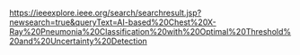 [https://ieeexplore.ieee.org/search/searchresult.jsp?newsearch=true&queryText=AI-based%20Chest%20X-Ray%20Pneumonia%20Classification%20with%20Optimal%20Threshold%20and%20Uncertainty%20Detection
](https://ieeexplore.ieee.org/document/11035525)
